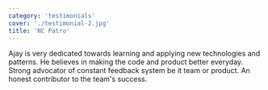 ```yaml
---
category: 'testimonials'
cover: './testimonial-2.jpg'
title: 'NC Patro'
---
```


Ajay is very dedicated towards learning and applying new technologies and patterns. He believes in making the code and product better everyday. Strong advocator of constant feedback system be it team or product. An honest contributor to the team's success.